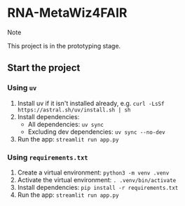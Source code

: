 # RNA-MetaWiz4FAIR

> [!NOTE]  
> This project is in the prototyping stage.

## Start the project

### Using `uv`

1. Install uv if it isn't installed already, e.g. `curl -LsSf https://astral.sh/uv/install.sh | sh`
2. Install dependencies:
    - All dependencies: `uv sync`
    - Excluding dev dependencies: `uv sync --no-dev`
3. Run the app: `streamlit run app.py`

### Using `requirements.txt`

1. Create a virtual environment: `python3 -m venv .venv`
2. Activate the virtual environment: `. .venv/bin/activate`
3. Install dependencies: `pip install -r requirements.txt`
4. Run the app: `streamlit run app.py`
